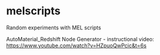 # melscripts
Random experiments with MEL scripts

AutoMaterial_Redshift Node Generator - instructional video:
https://www.youtube.com/watch?v=HZpuoQwPcic&t=6s